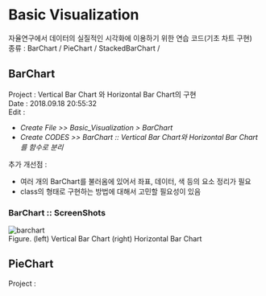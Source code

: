 # Basic Visualization  
자율연구에서 데이터의 실질적인 시각화에 이용하기 위한 연습 코드(기초 차트 구현)    
종류 : BarChart / PieChart / StackedBarChart /  

## BarChart  
Project : 
Vertical Bar Chart 와 Horizontal Bar Chart의 구현  
Date : 2018.09.18 20:55:32  
Edit :  
- *Create File >> Basic_Visualization > BarChart*  
- *Create CODES >> BarChart :: Vertical Bar Chart와 Horizontal Bar Chart를 함수로 분리*   

추가 개선점 :  
- 여러 개의 BarChart를 불러옴에 있어서 좌표, 데이터, 색 등의 요소 정리가 필요   
- class의 형태로 구현하는 방법에 대해서 고민할 필요성이 있음  

### BarChart :: ScreenShots  
![barchart](https://user-images.githubusercontent.com/42968884/45685605-caf60c80-bb84-11e8-85b3-966c4d0e19fa.JPG)  
Figure. (left) Vertical Bar Chart (right) Horizontal Bar Chart  

## PieChart  
Project :   
